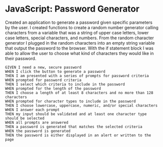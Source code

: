 # JavaScript: Password Generator

Created an application to generate a password given specific parameters by the user. I created functions to create a random number generator calling characters from a variable that was a string of upper case letters, lower case letters, special characters, and numbers. From the random character generator I plugged in the random characters into an empty string variable that output the password to the browser. With the if statement block I was able to allow the user to choose what kind of characters they would like in their password.

```
GIVEN I need a new, secure password
WHEN I click the button to generate a password
THEN I am presented with a series of prompts for password criteria
WHEN prompted for password criteria
THEN I select which criteria to include in the password
WHEN prompted for the length of the password
THEN I choose a length of at least 8 characters and no more than 128 characters
WHEN prompted for character types to include in the password
THEN I choose lowercase, uppercase, numeric, and/or special characters
WHEN I answer each prompt
THEN my input should be validated and at least one character type should be selected
WHEN all prompts are answered
THEN a password is generated that matches the selected criteria
WHEN the password is generated
THEN the password is either displayed in an alert or written to the page
```
